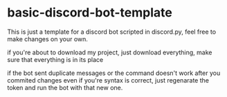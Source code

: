 # basic-discord-bot-template
This is just a template for a discord bot scripted in discord.py, feel free to make changes on your own.

if you're about to download my project, just download everything, make sure that everything is in its place



if the bot sent duplicate messages or the command doesn't work after you commited changes even if you're syntax is correct, just regenarate the token and run the bot with that new one.
